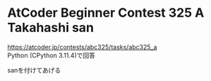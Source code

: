 # AtCoder Beginner Contest 325 A Takahashi san  
https://atcoder.jp/contests/abc325/tasks/abc325_a  
Python (CPython 3.11.4)で回答  

sanを付けてあげる
